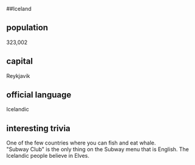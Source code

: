##Iceland
## population
323,002

## capital
Reykjavik
 
## official language
Icelandic

## interesting trivia
One of the few countries where you can fish and eat whale.  
"Subway Club" is the only thing on the Subway menu that is English.
The Icelandic people believe in Elves.


